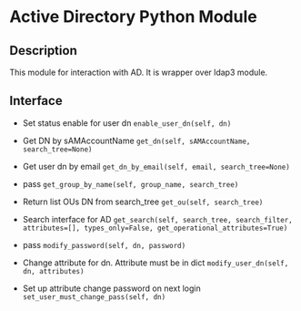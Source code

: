 # Active Directory Python Module

## Description

This module for interaction with AD. It is wrapper over ldap3 module.

## Interface

- Set status enable for user dn
```enable_user_dn(self, dn)```

- Get DN by sAMAccountName
```get_dn(self, sAMAccountName, search_tree=None)```

- Get user dn by email
```get_dn_by_email(self, email, search_tree=None)```

- pass
```get_group_by_name(self, group_name, search_tree)```

- Return list OUs DN from search_tree
```get_ou(self, search_tree)```

- Search interface for AD
```get_search(self, search_tree, search_filter, attributes=[], types_only=False, get_operational_attributes=True)```

- pass
```modify_password(self, dn, password)```

- Change attribute for dn. Attribute must be in dict
```modify_user_dn(self, dn, attributes)```

- Set up attribute change password on next login
```set_user_must_change_pass(self, dn)```
